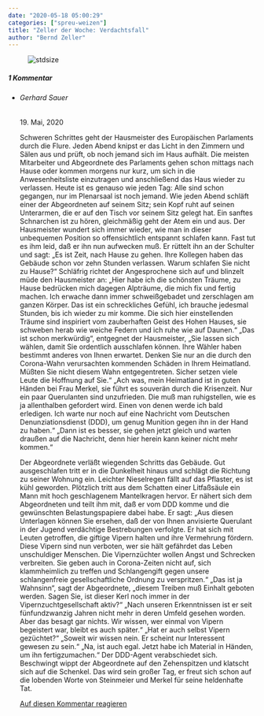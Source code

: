 ```yaml
---
date: "2020-05-18 05:00:29"
categories: ["spreu-weizen"]
title: "Zeller der Woche: Verdachtsfall"
author: "Bernd Zeller"
---
```



<figure>
<img src="https://www.publicomag.com/wp-content/uploads/2020/05/Verdachtsfall-1320x866.jpg" alt=stdsize>
</figure>


<!--more-->
<h5 class="comments-h">
1 Kommentar </h5>
<ul class="commentlist">
<li class="comment even thread-even depth-1 clearfix" id="li-comment-51305">
<h6 class="author">Gerhard Sauer</h6> <span class="date">19. Mai, 2020</span>



Schweren Schrittes geht der Hausmeister des Europäischen Parlaments durch die Flure. Jeden Abend knipst er das Licht in den Zimmern und Sälen aus und prüft, ob noch jemand sich im Haus aufhält. Die meisten Mitarbeiter und Abgeordnete des Parlaments gehen schon mittags nach Hause oder kommen morgens nur kurz, um sich in die Anwesenheitsliste einzutragen und anschließend das Haus wieder zu verlassen. Heute ist es genauso wie jeden Tag: Alle sind schon gegangen, nur im Plenarsaal ist noch jemand. Wie jeden Abend schläft einer der Abgeordneten auf seinem Sitz; sein Kopf ruht auf seinen Unterarmen, die er auf den Tisch vor seinem Sitz gelegt hat. Ein sanftes Schnarchen ist zu hören, gleichmäßig geht der Atem ein und aus. Der Hausmeister wundert sich immer wieder, wie man in dieser unbequemen Position so offensichtlich entspannt schlafen kann. Fast tut es ihm leid, daß er ihn nun aufwecken muß. Er rüttelt ihn an der Schulter und sagt: „Es ist Zeit, nach Hause zu gehen. Ihre Kollegen haben das Gebäude schon vor zehn Stunden verlassen. Warum schlafen Sie nicht zu Hause?“ Schläfrig richtet der Angesprochene sich auf und blinzelt müde den Hausmeister an: „Hier habe ich die schönsten Träume, zu Hause bedrücken mich dagegen Alpträume, die mich fix und fertig machen. Ich erwache dann immer schweißgebadet und zerschlagen am ganzen Körper. Das ist ein schreckliches Gefühl, ich brauche jedesmal Stunden, bis ich wieder zu mir komme. Die sich hier einstellenden Träume sind inspiriert vom zauberhaften Geist des Hohen Hauses, sie schweben herab wie weiche Federn und ich ruhe wie auf Daunen.“ „Das ist schon merkwürdig“, entgegnet der Hausmeister, „Sie lassen sich wählen, damit Sie ordentlich ausschlafen können. Ihre Wähler haben bestimmt anderes von Ihnen erwartet. Denken Sie nur an die durch den Corona-Wahn verursachten kommenden Schäden in Ihrem Heimatland. Müßten Sie nicht diesem Wahn entgegentreten. Sicher setzen viele Leute die Hoffnung auf Sie.“ „Ach was, mein Heimatland ist in guten Händen bei Frau Merkel, sie führt es souverän durch die Krisenzeit. Nur ein paar Querulanten sind unzufrieden. Die muß man ruhigstellen, wie es ja allenthalben gefordert wird. Einen von denen werde ich bald erledigen. Ich warte nur noch auf eine Nachricht vom Deutschen Denunziationsdienst (DDD), um genug Munition gegen ihn in der Hand zu haben.“ „Dann ist es besser, sie gehen jetzt gleich und warten draußen auf die Nachricht, denn hier herein kann keiner nicht mehr kommen.“

Der Abgeordnete verläßt wiegenden Schritts das Gebäude. Gut ausgeschlafen tritt er in die Dunkelheit hinaus und schlägt die Richtung zu seiner Wohnung ein. Leichter Nieselregen fällt auf das Pflaster, es ist kühl geworden. Plötzlich tritt aus dem Schatten einer Litfaßsäule ein Mann mit hoch geschlagenem Mantelkragen hervor. Er nähert sich dem Abgeordneten und teilt ihm mit, daß er vom DDD komme und die gewünschten Belastungspapiere dabei habe. Er sagt: „Aus diesen Unterlagen können Sie ersehen, daß der von Ihnen anvisierte Querulant in der Jugend verdächtige Bestrebungen verfolgte. Er hat sich mit Leuten getroffen, die giftige Vipern halten und ihre Vermehrung fördern. Diese Vipern sind nun verboten, wer sie hält gefährdet das Leben unschuldiger Menschen. Die Vipernzüchter wollen Angst und Schrecken verbreiten. Sie geben auch in Corona-Zeiten nicht auf, sich klammheimlich zu treffen und Schlangengift gegen unsere schlangenfreie gesellschaftliche Ordnung zu verspritzen.“ „Das ist ja Wahnsinn“, sagt der Abgeordnete, „diesem Treiben muß Einhalt geboten werden. Sagen Sie, ist dieser Kerl noch immer in der Vipernzuchtgesellschaft aktiv?“ „Nach unseren Erkenntnissen ist er seit fünfundzwanzig Jahren nicht mehr in deren Umfeld gesehen worden. Aber das besagt gar nichts. Wir wissen, wer einmal von Vipern begeistert war, bleibt es auch später.“ „Hat er auch selbst Vipern gezüchtet?“ „Soweit wir wissen nein. Er scheint nur Interessent gewesen zu sein.“ „Na, ist auch egal. Jetzt habe ich Material in Händen, um ihn fertigzumachen.“ Der DDD-Agent verabschiedet sich. Beschwingt wippt der Abgeordnete auf den Zehenspitzen und klatscht sich auf die Schenkel. Das wird sein großer Tag, er freut sich schon auf die lobenden Worte von Steinmeier und Merkel für seine heldenhafte Tat.

<a rel="nofollow" class="comment-reply-link" href="#comment-51305" data-commentid="51305" data-postid="11239" data-belowelement="comment-51305" data-respondelement="respond" data-replyto="Antworte auf Gerhard Sauer" aria-label="Antworte auf Gerhard Sauer">Auf diesen Kommentar reagieren</a> 


</li>
</ul>
